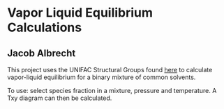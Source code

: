 # Vapor Liquid Equilibrium Calculations
## Jacob Albrecht

This project uses the UNIFAC Structural Groups found [here](http://www.aim.env.uea.ac.uk/aim/info/UNIFACgroups.html) to calculate vapor-liquid equilibrium for a binary mixture of common solvents.

To use: select species fraction in a mixture, pressure and temperature.  A Txy diagram can then be calculated.